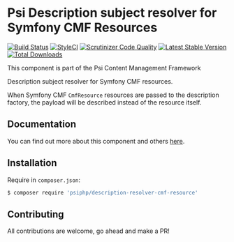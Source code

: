 # Psi Description subject resolver for Symfony CMF Resources

[![Build Status](https://travis-ci.org/psiphp/description-resolver-cmf-resource.svg?branch=master)](https://travis-ci.org/psiphp/description-resolver-cmf-resource)
[![StyleCI](https://styleci.io/repos/69024769/shield)](https://styleci.io/repos/69024769)
[![Scrutinizer Code
Quality](https://scrutinizer-ci.com/g/psiphp/content-type/badges/quality-score.png?b=master)](https://scrutinizer-ci.com/g/psiphp/description-resolver-cmf-resource/?branch=master)
[![Latest Stable Version](https://poser.pugx.org/psiphp/description-resolver-cmf-resource/version.png)](https://packagist.org/packages/psiphp/description-resolver-cmf-resource)
[![Total Downloads](https://poser.pugx.org/psiphp/content-type/d/total.png)](https://packagist.org/packages/psiphp/description-resolver-cmf-resource)

This component is part of the Psi Content Management Framework

Description subject resolver for Symfony CMF resources.

When Symfony CMF `CmfResource` resources are passed to the description
factory, the payload will be described instead of the resource itself.

## Documentation

You can find out more about this component and others
[here](https://psiphp.readthedocs.io/en/latest/components/description-resolver-cmf-resource/docs/index.html).

## Installation

Require in `composer.json`:

```bash
$ composer require 'psiphp/description-resolver-cmf-resource'
```

## Contributing

All contributions are welcome, go ahead and make a PR!
